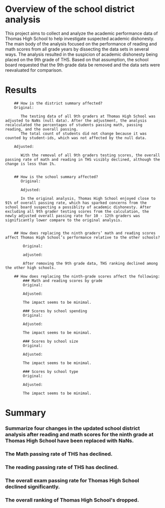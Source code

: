 #  Overview of the school district analysis
This project aims to collect and analyze the academic performance data of Thomas High School to help investigate suspected academic dishonesty. 
The main body of the analysis focused on the performance of reading and math scores from all grade years by dissecting the data sets in several ways. 
The analysis resulted in the suspicion of academic dishonesty being placed on the 9th grade of THS. 
Based on that assumption, the school board requested that the 9th grade data be removed and the data sets were reevaluated for comparison.


#  Results
        ## How is the district summary affected?
        Original:

           The testing data of all 9th graders at Thomas High School was adjusted to NaNs (null data). After the adjustment, the analysis recalculated the percentages of students passing math, passing reading, and the overall passing. 
           The total count of students did not change because it was counted by student-ids, which was not affected by the null data.

        Adjusted: 

           With the removal of all 9th graders testing scores, the overall passing rate of math and reading in THS visibly declined, although the change is less than 1%.
           

        ## How is the school summary affected?
           Original:

           Adjusted:
           
           In the original analysis, Thomas High School enjoyed close to 91% of overall passing rate, which has sparked concerns from the school board suspecting a possiblity of academic dishonesty. After excluding all 9th grader testing scores from the calculation, the newly adjusted overall passing rate for 10 - 12th graders was significantly lower compare to the original analysis.


        ## How does replacing the ninth graders’ math and reading scores affect Thomas High School’s performance relative to the other schools?

            Original:

            adjusted:

            After removing the 9th grade data, THS ranking declined among the other high schools.

        ## How does replacing the ninth-grade scores affect the following:
            ### Math and reading scores by grade
            Original: 

            Adjusted: 

            The impact seems to be minimal.

            ### Scores by school spending
            Original: 

            Adjusted: 

            The impact seems to be minimal.

            ### Scores by school size
            Original: 

            Adjusted: 

            The impact seems to be minimal.
            
            ### Scores by school type
            Original: 

            Adjusted: 

            The impact seems to be minimal.


#  Summary

### Summarize four changes in the updated school district analysis after reading and math scores for the ninth grade at Thomas High School have been replaced with NaNs.

### The Math passing rate of THS has declined.

### The reading passing rate of THS has declined.

### The overall exam passing rate for Thomas High School declined significantly.

### The overall ranking of Thomas High School's dropped.
